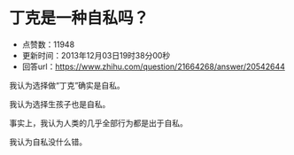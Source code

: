 # 丁克是一种自私吗？
- 点赞数：11948
- 更新时间：2013年12月03日19时38分00秒
- 回答url：https://www.zhihu.com/question/21664268/answer/20542644
<body>
 <p data-pid="YoeVfZKb">我认为选择做“丁克”确实是自私。</p>
 <p data-pid="_yVP5f84">我认为选择生孩子也是自私。</p>
 <p data-pid="DWkxcBx_">事实上，我认为人类的几乎全部行为都是出于自私。</p>
 <p data-pid="XnNDomRu">我认为自私没什么错。</p>
</body>